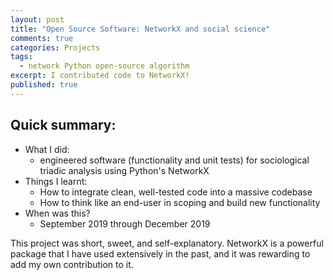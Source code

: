 ```yaml
---
layout: post
title: "Open Source Software: NetworkX and social science"
comments: true
categories: Projects
tags:
  - network Python open-source algorithm
excerpt: I contributed code to NetworkX!
published: true
---
```


## Quick summary:

- What I did:
    - engineered software (functionality and unit tests) for sociological triadic analysis using Python's NetworkX
- Things I learnt:
    - How to integrate clean, well-tested code into a massive codebase
    - How to think like an end-user in scoping and build new functionality
- When was this?
    - September 2019 through December 2019

This project was short, sweet, and self-explanatory. NetworkX is a powerful package that I have used extensively in the past, and it was rewarding to add my own contribution to it.
